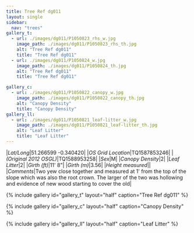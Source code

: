 ```yaml
---
title: Tree Ref dg011
layout: single
sidebar:
  nav: "trees"
gallery_t: 
  - url: ./images/dg011/P1050823_rhs_w.jpg
    image_path: ./images/dg011/P1050823_rhs_th.jpg
    alt: "Tree Ref dg011"
    title: "Tree Ref dg011"
  - url: ./images/dg011/P1050824_w.jpg
    image_path: ./images/dg011/P1050824_th.jpg
    alt: "Tree Ref dg011"
    title: "Tree Ref dg011"

gallery_c:
  - url: ./images/dg011/P1050822_canopy_w.jpg
    image_path: ./images/dg011/P1050822_canopy_th.jpg
    alt: "Canopy Density"
    title: "Canopy Density"
gallery_ll:
  - url: ./images/dg011/P1050821_leaf-litter_w.jpg
    image_path: ./images/dg011/P1050821_leaf-litter_th.jpg
    alt: "Leaf Litter"
    title: "Leaf Litter"
---
```


|*Lat/Long*|51.266599 -0.340420|
|*OS Grid Location*|TQ1587853246|
|*(Original 2012 OSGL)*|TQ1588953258|
|*Sex*|M|
|*Canopy Density*|2|
|*Leaf Litter*|2|
|*Girth (ft)*|11' 8"|
|*Girth (m)*|3.56|
|*Height measured*||
|*Comments*|Two yew close together and measured at 1' from the top of the slope which was also the root crown. The larger of the two was hollowing and evidence of new wood starting to cover the old|

{% include gallery id="gallery_t" layout="half" caption="Tree Ref dg011" %}

{% include gallery id="gallery_c" layout="half" caption="Canopy Density" %}

{% include gallery id="gallery_ll" layout="half" caption="Leaf Litter" %}

